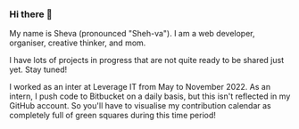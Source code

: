 ### Hi there 👋

My name is Sheva (pronounced "Sheh-va"). I am a web developer, organiser, creative thinker, and mom.

I have lots of projects in progress that are not quite ready to be shared just yet. Stay tuned!

I worked as an inter at Leverage IT from May to November 2022. As an intern, I push code to Bitbucket on a daily basis, but this isn't reflected in my GitHub account. So you'll have to visualise my contribution calendar as completely full of green squares during this time period!

<!--
**shevastraus/shevastraus** is a ✨ _special_ ✨ repository because its `README.md` (this file) appears on your GitHub profile.

Here are some ideas to get you started:

- 🔭 I’m currently working on ...
- 🌱 I’m currently learning ...
- 👯 I’m looking to collaborate on ...
- 🤔 I’m looking for help with ...
- 💬 Ask me about ...
- 📫 How to reach me: ...
- 😄 Pronouns: ...
- ⚡ Fun fact: ...
-->
